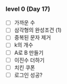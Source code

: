 ### level 0 (Day 17)

- [ ] 가까운 수
- [ ] 삼각형의 완성조건 (1)
- [ ] 중복된 문자 제거
- [ ] k의 개수
- [ ] A로 B 만들기
- [ ] 이진수 더하기
- [ ] 치킨 쿠폰
- [ ] 로그인 성공?
